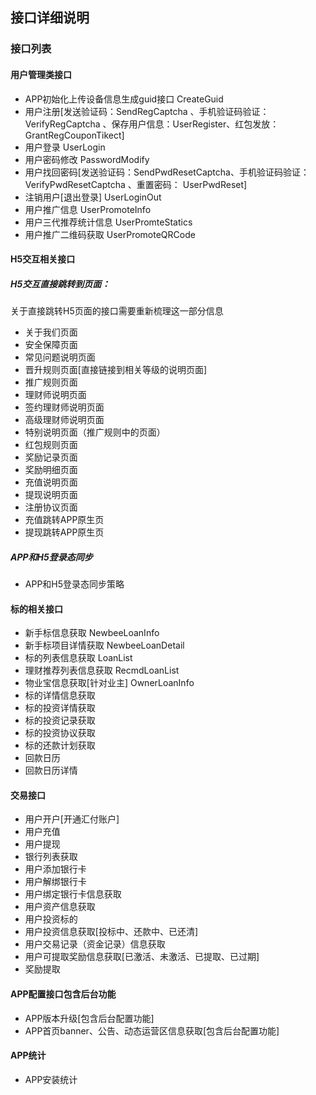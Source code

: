 ## 接口详细说明

### 接口列表

#### 用户管理类接口

* APP初始化上传设备信息生成guid接口 CreateGuid
* 用户注册[发送验证码：SendRegCaptcha 、手机验证码验证：VerifyRegCaptcha 、保存用户信息：UserRegister、红包发放： GrantRegCouponTikect]
* 用户登录 UserLogin
* 用户密码修改  PasswordModify
* 用户找回密码[发送验证码：SendPwdResetCaptcha、手机验证码验证：VerifyPwdResetCaptcha 、重置密码： UserPwdReset]
* 注销用户[退出登录] UserLoginOut
* 用户推广信息 UserPromoteInfo
* 用户三代推荐统计信息 UserPromteStatics
* 用户推广二维码获取 UserPromoteQRCode

#### H5交互相关接口 
    
##### H5交互直接跳转到页面：
关于直接跳转H5页面的接口需要重新梳理这一部分信息

* 关于我们页面 
* 安全保障页面
* 常见问题说明页面
* 晋升规则页面[直接链接到相关等级的说明页面]
* 推广规则页面
* 理财师说明页面
* 签约理财师说明页面
* 高级理财师说明页面
* 特别说明页面（推广规则中的页面）
* 红包规则页面
* 奖励记录页面
* 奖励明细页面
* 充值说明页面
* 提现说明页面
* 注册协议页面 
* 充值跳转APP原生页
* 提现跳转APP原生页

##### APP和H5登录态同步

* APP和H5登录态同步策略

#### 标的相关接口

* 新手标信息获取 NewbeeLoanInfo
* 新手标项目详情获取  NewbeeLoanDetail
* 标的列表信息获取 LoanList
* 理财推荐列表信息获取 RecmdLoanList
* 物业宝信息获取[针对业主] OwnerLoanInfo
* 标的详情信息获取
* 标的投资详情获取
* 标的投资记录获取
* 标的投资协议获取
* 标的还款计划获取
* 回款日历
* 回款日历详情

#### 交易接口

* 用户开户[开通汇付账户]
* 用户充值
* 用户提现
* 银行列表获取 
* 用户添加银行卡
* 用户解绑银行卡
* 用户绑定银行卡信息获取
* 用户资产信息获取
* 用户投资标的
* 用户投资信息获取[投标中、还款中、已还清]
* 用户交易记录（资金记录）信息获取
* 用户可提取奖励信息获取[已激活、未激活、已提取、已过期]
* 奖励提取

#### APP配置接口包含后台功能

* APP版本升级[包含后台配置功能]
* APP首页banner、公告、动态运营区信息获取[包含后台配置功能]

#### APP统计
* APP安装统计



